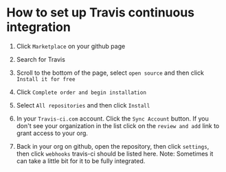 How to set up Travis continuous integration
===

1. Click `Marketplace` on your github page

2. Search for Travis

3. Scroll to the bottom of the page, select `open source` and then click `Install it for free` 

4. Click `Complete order and begin installation`

5. Select `All repositories` and then click `Install`

6. In your `Travis-ci.com` account. Click the `Sync Account` button. If you don't see your organization in the list click on the `review and add` link to grant access to your org. 

7. Back in your org on github, open the repository, then click `settings`, then click `webhooks` travis-ci should be listed here. Note: Sometimes it can take a little bit for it to be fully integrated. 
